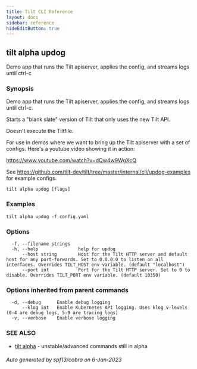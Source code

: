 ```yaml
---
title: Tilt CLI Reference
layout: docs
sidebar: reference
hideEditButton: true
---
```

## tilt alpha updog

Demo app that runs the Tilt apiserver, applies the config, and streams logs until ctrl-c

### Synopsis

Demo app that runs the Tilt apiserver, applies the config, and streams logs until ctrl-c.

Starts a "blank slate" version of Tilt that only uses the new Tilt API.

Doesn't execute the Tiltfile.

For use in demos where we want to bring up the Tilt apiserver with
a set of configs. Here's a youtube video showing it in action:

https://www.youtube.com/watch?v=dQw4w9WgXcQ

See https://github.com/tilt-dev/tilt/tree/master/internal/cli/updog-examples
for example configs.


```
tilt alpha updog [flags]
```

### Examples

```
tilt alpha updog -f config.yaml
```

### Options

```
  -f, --filename strings   
  -h, --help               help for updog
      --host string        Host for the Tilt HTTP server and default host for any port-forwards. Set to 0.0.0.0 to listen on all interfaces. Overrides TILT_HOST env variable. (default "localhost")
      --port int           Port for the Tilt HTTP server. Set to 0 to disable. Overrides TILT_PORT env variable. (default 10350)
```

### Options inherited from parent commands

```
  -d, --debug      Enable debug logging
      --klog int   Enable Kubernetes API logging. Uses klog v-levels (0-4 are debug logs, 5-9 are tracing logs)
  -v, --verbose    Enable verbose logging
```

### SEE ALSO

* [tilt alpha](tilt_alpha.html)	 - unstable/advanced commands still in alpha

###### Auto generated by spf13/cobra on 6-Jan-2023
